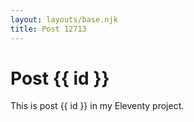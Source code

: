 ```yaml
---
layout: layouts/base.njk
title: Post 12713
---
```


# Post {{ id }}

This is post {{ id }} in my Eleventy project.

